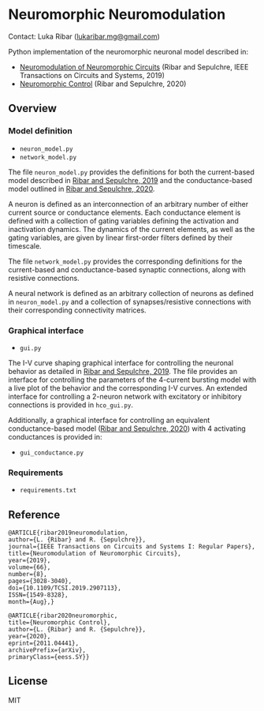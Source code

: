 # Neuromorphic Neuromodulation
Contact: Luka Ribar (lukaribar.mg@gmail.com)

Python implementation of the neuromorphic neuronal model described in:

- [Neuromodulation of Neuromorphic Circuits](https://arxiv.org/abs/1805.05696) (Ribar and Sepulchre, IEEE Transactions on Circuits and Systems, 2019)
- [Neuromorphic Control](https://arxiv.org/abs/2011.04441) (Ribar and Sepulchre, 2020)

## Overview
### Model definition
- `neuron_model.py`
- `network_model.py`

The file `neuron_model.py` provides the definitions for both the current-based model described in [Ribar and Sepulchre, 2019](https://arxiv.org/abs/1805.05696) and the conductance-based model outlined in [Ribar and Sepulchre, 2020](https://arxiv.org/abs/2011.04441).

A neuron is defined as an interconnection of an arbitrary number of either current source or conductance elements. Each conductance element is defined with a collection of gating variables defining the activation and inactivation dynamics. The dynamics of the current elements, as well as the gating variables, are given by linear first-order filters defined by their timescale.

The file `network_model.py` provides the corresponding definitions for the current-based and conductance-based synaptic connections, along with resistive connections.

A neural network is defined as an arbitrary collection of neurons as defined in `neuron_model.py` and a collection of synapses/resistive connections with their corresponding connectivity matrices.

### Graphical interface
- `gui.py`

The I-V curve shaping graphical interface for controlling the neuronal behavior as detailed in [Ribar and Sepulchre, 2019](https://arxiv.org/abs/1805.05696). The file provides an interface for controlling the parameters of the 4-current bursting model with a live plot of the behavior and the corresponding I-V curves. An extended interface for controlling a 2-neuron network with excitatory or inhibitory connections is provided in `hco_gui.py`.

Additionally, a graphical interface for controlling an equivalent conductance-based model ([Ribar and Sepulchre, 2020](https://arxiv.org/abs/2011.04441)) with 4 activating conductances is provided in:
- `gui_conductance.py`

### Requirements
- `requirements.txt`

## Reference
```
@ARTICLE{ribar2019neuromodulation,
author={L. {Ribar} and R. {Sepulchre}},
journal={IEEE Transactions on Circuits and Systems I: Regular Papers},
title={Neuromodulation of Neuromorphic Circuits},
year={2019},
volume={66},
number={8},
pages={3028-3040},
doi={10.1109/TCSI.2019.2907113},
ISSN={1549-8328},
month={Aug},}
```
```
@ARTICLE{ribar2020neuromorphic,
title={Neuromorphic Control}, 
author={L. {Ribar} and R. {Sepulchre}},
year={2020},
eprint={2011.04441},
archivePrefix={arXiv},
primaryClass={eess.SY}}
```
## License
MIT
